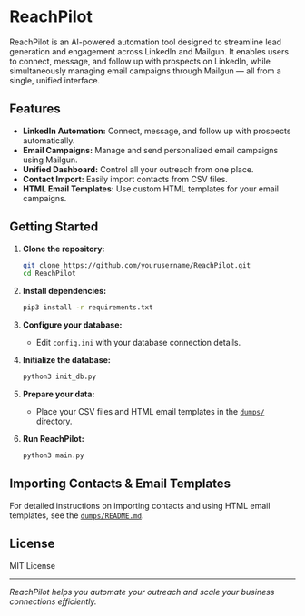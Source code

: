 # ReachPilot

ReachPilot is an AI-powered automation tool designed to streamline lead generation and engagement across LinkedIn and Mailgun. It enables users to connect, message, and follow up with prospects on LinkedIn, while simultaneously managing email campaigns through Mailgun — all from a single, unified interface.

## Features

- **LinkedIn Automation:** Connect, message, and follow up with prospects automatically.
- **Email Campaigns:** Manage and send personalized email campaigns using Mailgun.
- **Unified Dashboard:** Control all your outreach from one place.
- **Contact Import:** Easily import contacts from CSV files.
- **HTML Email Templates:** Use custom HTML templates for your email campaigns.

## Getting Started

1. **Clone the repository:**
    ```sh
    git clone https://github.com/yourusername/ReachPilot.git
    cd ReachPilot
    ```

2. **Install dependencies:**
    ```sh
    pip3 install -r requirements.txt
    ```

3. **Configure your database:**
    - Edit `config.ini` with your database connection details.

4. **Initialize the database:**
    ```sh
    python3 init_db.py
    ```

5. **Prepare your data:**
    - Place your CSV files and HTML email templates in the [`dumps/`](./dumps/) directory.

6. **Run ReachPilot:**
    ```sh
    python3 main.py
    ```

## Importing Contacts & Email Templates

For detailed instructions on importing contacts and using HTML email templates, see the [`dumps/README.md`](./dumps/README.md).

## License

MIT License

---

*ReachPilot helps you automate your outreach and scale your business connections efficiently.*
